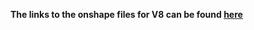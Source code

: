 **The links to the onshape files for V8 can be found [here](https://cad.onshape.com/documents/e8e0fdf7f54bbdfed2b5d0af/v/a4ff5d8e5e9dd2bb1caa19cb/e/9656342e62995d297e9206ee)**